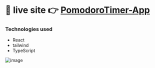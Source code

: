 # 🔴 **live site 👉** [PomodoroTimer-App](https://react-timer-phi.vercel.app/)

### Technologies used

- React
- tailwind
- TypeScript

![image](https://user-images.githubusercontent.com/50992812/232280704-aeab91bc-1943-4fd3-8c24-8834879280b3.png)
